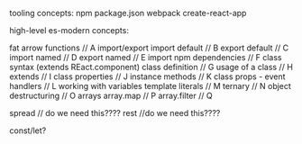 tooling concepts: 
  npm
    package.json
  webpack
  create-react-app


high-level es-modern concepts:

fat arrow functions // A
import/export 
	import default // B
  export default // C
  import named // D
  export named // E
	import npm dependencies // F
class syntax (extends REact.component)
  class definition // G
  usage of a class // H
	extends // I
  class properties // J
	instance methods // K
  class props - event handlers // L
working with variables
  template literals // M
  ternary // N
  object destructuring // O
  arrays
    array.map // P
    array.filter // Q


spread // do we need this????
rest //do we need this????

const/let?
